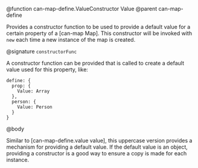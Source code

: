 @function can-map-define.ValueConstructor Value
@parent can-map-define

Provides a constructor function to be used to provide a default value for a certain property of a [can-map Map].  This constructor will be invoked with `new` each time a new instance of the map is created.

@signature `constructorFunc`

A constructor function can be provided that is called to create a default value used for this property, like:

    define: {
      prop: {
        Value: Array
      },
      person: {
      	Value: Person
      }
    }

@body

Similar to [can-map-define.value value], this uppercase version provides a mechanism for providing a default value.  If the default value is an object, providing a constructor is a good way to ensure a copy is made for each instance.
